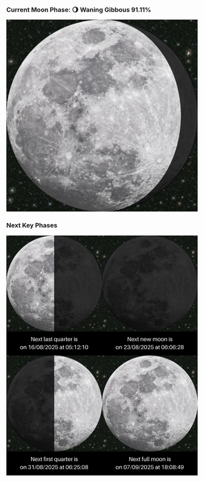### Current Moon Phase: 🌖 Waning Gibbous 91.11%
![Moon Phase](moonphase.png)
### Next Key Phases
![Gallery](gallery.png)